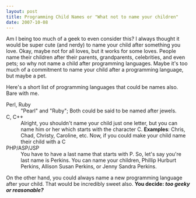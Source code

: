 ```yaml
---
layout: post
title: Programming Child Names or "What not to name your children"
date: 2007-10-08
---
```


Am I being too much of a geek to even consider this? I always thought it would be super cute (and nerdy) to name your child after something you love. Okay, maybe not for all loves, but it works for some loves. People name their children after their parents, grandparents, celebrities, and even pets; so why not name a child after programming languages. Maybe it's too much of a commitment to name your child after a programming language, but maybe a pet.

Here's a short list of programming languages that could be names also. Bare with me.

<dl>
   <dt>Perl, Ruby</dt>
      <dd>"Pearl" and "Ruby"; Both could be said to be named after jewels.</dd>

   <dt>C, C++</dt>
      <dd>Alright, you shouldn't name your child just one letter, but you can name him or her which starts with the character C. <strong>Examples</strong>: Chris, Chad, Christy, Caroline, etc. Now, if you could make your child name their child with a C</dd>

   <dt>PHP/ASP/JSP</dt>
      <dd>You have to have a last name that starts with P. So, let's say you're last name is Perkins. You can name your children, Phillip Hurburt Perkins, Allison Susan Perkins, or Jenny Sandra Perkins.</dd>
</dl>


On the other hand, you could always name a new programming language after your child. That would be incredibly sweet also. **You decide: *too geeky or reasonable?***
